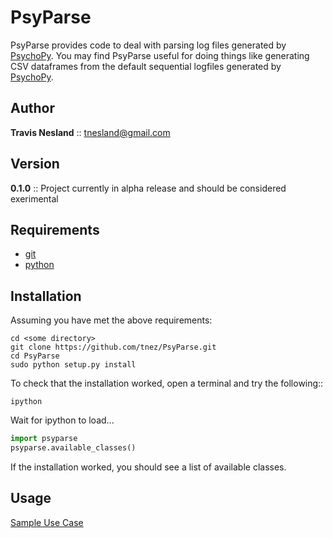 # PsyParse

PsyParse provides code to deal with parsing log files generated by
[PsychoPy](www.psychopy.org). You may find PsyParse useful for doing
things like generating CSV dataframes from the default sequential
logfiles generated by [PsychoPy](www.psychopy.org).

## Author

**Travis Nesland** :: <tnesland@gmail.com>

## Version

**0.1.0** :: Project currently in alpha release and should be considered exerimental

## Requirements

* [git](http://git-scm.com/)
* [python](http://www.python.org/)

## Installation

Assuming you have met the above requirements:

```shell
cd <some directory>
git clone https://github.com/tnez/PsyParse.git
cd PsyParse
sudo python setup.py install
```

To check that the installation worked, open a terminal and try the
following::

```shell
ipython
```

Wait for ipython to load...

```python
import psyparse
psyparse.available_classes()
```

If the installation worked, you should see a list of available
classes.

## Usage

[Sample Use Case](http://tnez.github.io/PsyParse/examples/sample_usage.pdf)
